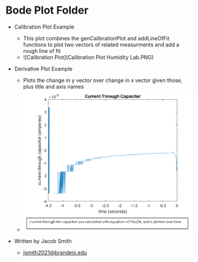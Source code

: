 Bode Plot Folder
=============
+ Calibration Plot Example
	+ This plot combines the genCalibrationPlot and addLineOfFit functions to plot two vectors of related measurments and add a rough line of fit
	+ ![Calibration Plot](Calibration Plot Humidity Lab.PNG)
+ Derivative Plot Example
	+ Plots the change in y vector over change in x vector given those, plus title and axis names
	+ ![Derivative Plot](DerivativePSET3.PNG)

+  Written by Jacob Smith 
	+ jsmith2021@brandeis.edu